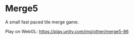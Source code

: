 # Merge5
A small fast paced tile merge game.

Play on WebGL: https://play.unity.com/mg/other/merge5-86
